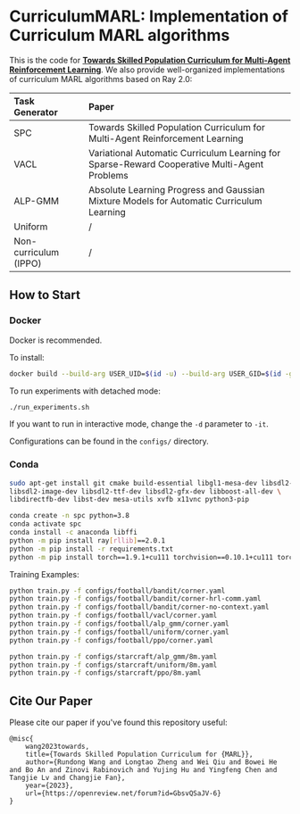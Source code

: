 # CurriculumMARL: Implementation of Curriculum MARL algorithms

This is the code for [**Towards Skilled Population Curriculum for Multi-Agent Reinforcement Learning**](https://arxiv.org/pdf/2302.03429.pdf).
We also provide well-organized implementations of curriculum MARL algorithms based on Ray 2.0:

| Task Generator        | Paper                                                                                        |
|:----------------------|:---------------------------------------------------------------------------------------------|
| SPC                   | Towards Skilled Population Curriculum for Multi-Agent Reinforcement Learning                 |
| VACL                  | Variational Automatic Curriculum Learning for Sparse-Reward Cooperative Multi-Agent Problems |
| ALP-GMM               | Absolute Learning Progress and Gaussian Mixture Models for Automatic Curriculum Learning     |
| Uniform               | /                                                                                            |
| Non-curriculum (IPPO) | /                                                                                            |

## How to Start

### Docker

Docker is recommended.

To install:
```bash
docker build --build-arg USER_UID=$(id -u) --build-arg USER_GID=$(id -g) -t spc -f Dockerfile .
```
To run experiments with detached mode:
```bash
./run_experiments.sh
```
If you want to run in interactive mode, change the `-d` parameter to `-it`.

Configurations can be found in the `configs/` directory.

### Conda

```bash
sudo apt-get install git cmake build-essential libgl1-mesa-dev libsdl2-dev \
libsdl2-image-dev libsdl2-ttf-dev libsdl2-gfx-dev libboost-all-dev \
libdirectfb-dev libst-dev mesa-utils xvfb x11vnc python3-pip

conda create -n spc python=3.8
conda activate spc
conda install -c anaconda libffi
python -m pip install ray[rllib]==2.0.1
python -m pip install -r requirements.txt
python -m pip install torch==1.9.1+cu111 torchvision==0.10.1+cu111 torchaudio==0.9.1 -f https://download.pytorch.org/whl/torch_stable.html
```

Training Examples: 
```bash
python train.py -f configs/football/bandit/corner.yaml
python train.py -f configs/football/bandit/corner-hrl-comm.yaml
python train.py -f configs/football/bandit/corner-no-context.yaml
python train.py -f configs/football/vacl/corner.yaml
python train.py -f configs/football/alp_gmm/corner.yaml
python train.py -f configs/football/uniform/corner.yaml
python train.py -f configs/football/ppo/corner.yaml

python train.py -f configs/starcraft/alp_gmm/8m.yaml
python train.py -f configs/starcraft/uniform/8m.yaml
python train.py -f configs/starcraft/ppo/8m.yaml
```

## Cite Our Paper

Please cite our paper if you've found this repository useful:

```
@misc{
    wang2023towards,
    title={Towards Skilled Population Curriculum for {MARL}},
    author={Rundong Wang and Longtao Zheng and Wei Qiu and Bowei He and Bo An and Zinovi Rabinovich and Yujing Hu and Yingfeng Chen and Tangjie Lv and Changjie Fan},
    year={2023},
    url={https://openreview.net/forum?id=GbsvQSaJV-6}
}
```